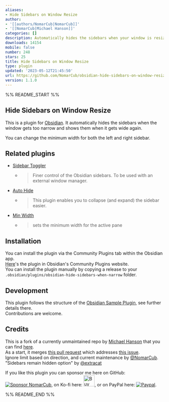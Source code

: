 ```yaml
---
aliases:
- Hide Sidebars on Window Resize
author:
- '[[authors/NomarCub|NomarCub]]'
- '[[NomarCub|Michael Hanson]]'
categories: []
description: Automatically hides the sidebars when your window is resized to be narrower
downloads: 14154
mobile: false
number: 248
stars: 25
title: Hide Sidebars on Window Resize
type: plugin
updated: '2023-05-12T21:45:50'
url: https://github.com/NomarCub/obsidian-hide-sidebars-on-window-resize
version: 1.1.0
---
```


%% README_START %%

## Hide Sidebars on Window Resize

This is a plugin for [Obsidian](https://obsidian.md). It automatically hides the sidebars when the window gets too narrow and shows them when it gets wide again.

You can change the minimum width for both the left and right sidebar.

## Related plugins

- [Sidebar Toggler](https://github.com/chrisgrieser/obsidian-sidebar-toggler)
  - > Finer control of the Obsidian sidebars. To be used with an external window manager.
- [Auto Hide](https://github.com/skelato1/obsidian-auto-hide)
  - > This plugin enables you to collapse (and expand) the sidebar easier.
- [Min Width](https://github.com/doitian/obsidian-min-width)
  - > sets the minimum width for the active pane

## Installation

You can install the plugin via the Community Plugins tab within the Obsidian app.  
[Here](https://obsidian.md/plugins?id=obsidian-hide-sidebars-when-narrow)'s the plugin in Obsidian's Community Plugins website.  
You can install the plugin manually by copying a release to your `.obsidian/plugins/obsidian-hide-sidebars-when-narrow` folder.

## Development

This plugin follows the structure of the [Obsidian Sample Plugin](https://github.com/obsidianmd/obsidian-sample-plugin), see further details there.  
Contributions are welcome.

## Credits

This is a fork of a currently unmaintained repo by [Michael Hanson](https://github.com/mybuddymichael) that you can find [here](https://github.com/mybuddymichael/obsidian-hide-sidebars-when-narrow).  
As a start, it merges [this pull request](https://github.com/mybuddymichael/obsidian-hide-sidebars-when-narrow/pull/5) which addresses [this issue](https://github.com/mybuddymichael/obsidian-hide-sidebars-when-narrow/issues/2).  
Ignore limit based on direction, and current maintenance by [@NomarCub](https://github.com/NomarCub).  
"Sidebars remain hidden option" by [@extracat](https://github.com/extracat)

If you like this plugin you can sponsor me here on GitHub: [![Sponsor NomarCub](https://img.shields.io/static/v1?label=Sponsor%20NomarCub&message=%E2%9D%A4&logo=GitHub&color=%23fe8e86)](https://github.com/sponsors/NomarCub), on Ko-fi here: <a href='https://ko-fi.com/nomarcub' target='_blank'><img height='35' src='https://az743702.vo.msecnd.net/cdn/kofi3.png?v=0' alt='Buy Me a Coffee at ko-fi.com' /></a>, or on PayPal here: [![Paypal](https://img.shields.io/badge/paypal-nomarcub-yellow?style=social&logo=paypal)](https://paypal.me/nomarcub).


%% README_END %%
